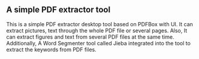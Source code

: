 ## A simple PDF extractor tool

This is a simple PDF extractor desktop tool based on PDFBox with UI. It can extract pictures, text through the whole PDF file or several pages. Also, It can extract figures and text from several PDF files at the same time. Additionally, A Word Segmenter tool called Jieba integrated into the tool to extract the keywords from PDF files.

